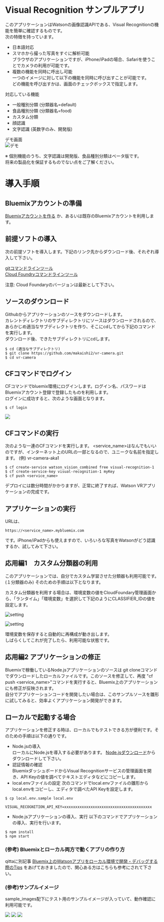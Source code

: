 # Visual Recognition サンプルアプリ 

このアプリケーションはWatsonの画像認識APIである、Visual Recognitionの機能を簡単に確認するものです。  
次の特徴を持っています。  

* 日本語対応
* スマホから撮った写真をすぐに解析可能  
ブラウザのアプリケーションですが、iPhone/iPadの場合、Safariを使うことでカメラの利用が可能です。
* 複数の機能を同時に呼出し可能  
一つのイメージに対して以下の機能を同時に呼び出すことが可能です。  
どの機能を呼び出すかは、画面のチェックボックスで指定します。

対応している機能  

* 一般種別分類 (分類器名=default)
* 食品種別分類 (分類器名=food)
* カスタム分類
* 顔認識
* 文字認識 (英数字のみ、開発版)

デモ画面  
![デモ](readme_images/vr-demo.gif)

※ 個別機能のうち、文字認識は開発版、食品種別分類はベータ版です。  
将来の製品化を保証するものでない点をご了解ください。


# 導入手順

## Bluemixアカウントの準備

[Bluemixアカウントを作る][sign_up] か、あるいは既存のBluemixアカウントを利用します。

## 前提ソフトの導入
次の前提ソフトを導入します。下記のリンク先からダウンロード後、それぞれ導入して下さい。

[gitコマンドラインツール][git]  
[Cloud Foundryコマンドラインツール][cloud_foundry]  
  
注意: Cloud Foundaryのバージョンは最新として下さい。 

## ソースのダウンロード
Githubからアプリケーションのソースをダウンロードします。  
カレントディレクトリのサブディレクトリにソースはダウンロードされるので、あらかじめ適当なサブディレクトリを作り、そこにcdしてから下記のコマンドを実行します。  
ダウンロード後、できたサブディレクトリにcdします。
 

```
$ cd (適当なサブディレクトリ)
$ git clone https://github.com/makaishi2/vr-camera.git
$ cd vr-camera
```

## CFコマンドでログイン
CFコマンドでbluemix環境にログインします。ログイン名、パスワードはBluemixアカウント登録で登録したものを利用します。  
ログインに成功すると、次のような画面となります。  

```
$ cf login
```

![](readme_images/cf-login.png)  


## CFコマンドの実行
次のような一連のCFコマンドを実行します。
\<service_name\>はなんでもいいのですが、インターネット上のURLの一部となるので、ユニークな名前を指定します。
(例) vr-camera-aka1


```
$ cf create-service watson_vision_combined free visual-recognition-1
$ cf create-service-key visual-recognition-1 myKey
$ cf push <service_name>
```

デプロイには数分時間がかかりますが、正常に終了すれば、Watson VRアプリケーションの完成です。

## アプリケーションの実行

URLは、

```
https://<service_name>.mybluemix.com
```

です。iPhone/iPadからも使えますので、いろいろな写真をWatsonがどう認識するか、試してみて下さい。

## 応用編1　カスタム分類器の利用
このアプリケーションでは、自分でカスタム学習させた分類器も利用可能です。(１分類器のみ)
そのための手順は以下となります。

カスタム分類器を利用する場合は、環境変数の値をCloudFoundary管理画面から、「ランタイム」「環境変数」を選択して下記のようにCLASSIFIER_IDの値を設定します。  
  
![setting](readme_images/vr-step4.png)  
  
![setting](readme_images/vr-step5.png)  
  
環境変数を保存すると自動的に再構成が動き出します。  
しばらくしてこれが完了したら、利用可能な状態です。

## 応用編2 アプリケーションの修正
Bluemixで稼働しているNode.jsアプリケーションのソースは git cloneコマンドでダウンロードしたローカルファイルです。このソースを修正して、再度 "cf push \<service_name\>"コマンドを実行すると、Bluemix上のアプリケーションにも修正が反映されます。  
自分でアプリケーションコードを開発したい場合は、このサンプルソースを雛形に試してみると、効率よくアプリケーション開発ができます。


## ローカルで起動する場合

アプリケーションを修正する時は、ローカルでもテストできる方が便利です。そのための手順は以下の通りです。

* Node.jsの導入  
ローカルにNode.jsを導入する必要があります。
[Node.jsダウンロード][node_js]からダウンロードして下さい。
* 認証情報の確認  
BluemixダッシュボードからVisual Recognitionサービスの管理画面を開き、API Keyの値を調べてテキストエディタなどにコピーします。
* local.envファイルの設定
次のコマンドでlocal.envファイルの雛形からlocal.envをコピーし、エディタで調べたAPI Keyを設定します。

```
$ cp local.env.sample local.env
```

```
VISUAL_RECOGNITION_API_KEY=xxxxxxxxxxxxxxxxxxxxxxxxxxxxxxxxxxxxxxxx
```
* Node.jsアプリケーションの導入、実行
以下のコマンドでアプリケーションの導入、実行を行います。

```
$ npm install
$ npm start
```

### (参考) Bluemixとローカル両方で動くアプリの作り方
qittaに別記事 [Bluemix上のWatsonアプリをローカル環境で開発・デバッグする際のTips](https://qiita.com/makaishi2/items/06dd45ae50891d66aef5) をあげておきましたので、関心ある方はこちらも参考にされて下さい。


### (参考)サンプルイメージ
sample_images配下にテスト用のサンプルイメージが入っていて、動作確認に利用可能です。

![](sample_images/apple.png)  ![](sample_images/face1.png)  ![](sample_images/moji.png) 

[node_js]: https://nodejs.org/ja/download/
[cloud_foundry]: https://github.com/cloudfoundry/cli#downloads
[git]: https://git-scm.com/downloads
[sign_up]: https://bluemix.net/registration
[local_url]: http://localhost:6010
[bluemix_dashboard]: https://console.bluemix.net/dashboard/


